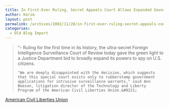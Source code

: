 ```yaml
---
title: In First-Ever Ruling, Secret Appeals Court Allows Expanded Government Spying on U.S. Citizens
author: Kerim
layout: post
permalink: /archives/2002/11/20/in-first-ever-ruling-secret-appeals-court-allows-expanded-government-spying-on-us-citizens/
categories:
  - Old Blog Import
---
```


>   &#8220;- Ruling for the first time in its history, the ultra-secret Foreign Intelligence Surveillance Court of Review today gave the green light to a Justice Department bid to broadly expand its powers to spy on U.S. citizens. 
>   
>   
>     "We are deeply disappointed with the decision, which suggests that this special court exists only to rubberstamp government applications for intrusive surveillance warrants," said Ann Beeson, litigation director of the Technology and Liberty Program of the American Civil Liberties Union.&#8221;
>   


<a href="http://www.aclu.org/Cyber-Liberties/Cyber-Liberties.cfm?ID=11332&c=58" onclick="_gaq.push(['_trackEvent', 'outbound-article', 'http://www.aclu.org/Cyber-Liberties/Cyber-Liberties.cfm?ID=11332&c=58', 'American Civil Liberties Union']);" >American Civil Liberties Union</a>

